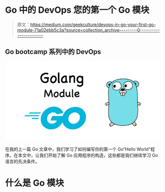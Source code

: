 # Go 中的 DevOps 您的第一个 Go 模块

> 原文：<https://medium.com/geekculture/devops-in-go-your-first-go-module-71a02ebb5c3a?source=collection_archive---------0----------------------->

## Go bootcamp 系列中的 DevOps

![](img/800f782d304abc5c845d3af4d45e4ebd.png)

在我的上一篇 Go 文章中，我们学习了如何编写你的第一个 Go“Hello World”程序。在本文中，让我们开始了解 Go 应用程序的构造，这些都是我们继续学习 Go 语言的先决条件。

# 什么是 Go 模块